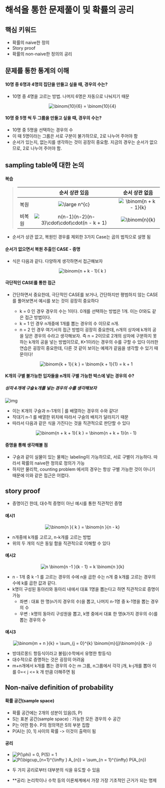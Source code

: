 # 해석을 통한 문제풀이 및 확률의 공리

## 핵심 키워드
* 확률의 naive한 정의
* Story proof
* 확률의 non-naive한 정의의 공리

## 문제를 통한 통계의 이해

#### 10명 중 6명과 4명의 집단을 만들고 싶을 때, 경우의 수는?
* 10명 중 4명을 고르는 방법. 나머지 6명은 자동으로 나눠지기 때문
<p align="center"><img src="https://latex.codecogs.com/gif.latex?\binom{10}{6}&space;=&space;\binom{10}{4}" title="\binom{10}{6} = \binom{10}{4}" /></p>

#### 10명 중 5명 씩 두 그룹을 만들고 싶을 때, 경우의 수는?

 * 10명 중 5명을 선택하는 경우의 수
 * 이 때 5명이라는 그룹은 서로 구분이 불가하므로, 2로 나누어 주어야 함
 * 순서가 있는지, 없는지를 생각하는 것이 굉장히 중요함. 지금의 경우는 순서가 없으므로, 2로 나누어 주어야 함.

##  sampling table에 대한 논의

#### 복습

> |                                     |  순서 상관 있음 | 순서 상관 없음
> |---|:---:|:---:|
>  | 복원 |<img src="https://latex.codecogs.com/gif.latex?\dpi{150}&space;\large&space;n^{c}" title="\large n^{c}" />| <img src="https://latex.codecogs.com/gif.latex?\dpi{150}&space;\binom{n&space;&plus;&space;k&space;-&space;1}{k}" title="\binom{n + k - 1}{k}" />|
>  | 비복원 | <img src="https://latex.codecogs.com/gif.latex?\dpi{150}&space;n(n-1)(n-2)(n-3)\cdot\cdot\cdot(n&space;-&space;k&space;&plus;&space;1)" title="n(n-1)(n-2)(n-3)\cdot\cdot\cdot(n - k + 1)" />| <img src="https://latex.codecogs.com/gif.latex?\dpi{150}&space;\binom{n}{k}" title="\binom{n}{k}" />||

* 순서가 상관 없고, 복원인 경우를 제외한 3가지 Case는 곱의 법칙으로 설명 됨

#### 순서가 없으면서 복원 추출인 CASE - 증명
* 식은 다음과 같다. 다양하게 생각하면서 접근해보자
<p align="center"><img src="https://latex.codecogs.com/gif.latex?\binom{n&space;&plus;&space;k&space;-&space;1}{&space;k&space;}" title="\binom{n + k - 1}{ k }" /></p>


#### 극단적인 CASE를 통한 접근
* 간단하면서 중요한데, 극단적인 CASE를 보거나, 간단하지만 평범하지 않는 CASE를 풀어보면서 예시를 보는 것이 굉장히 중요하다

  -  k = 0 인 경우
  경우의 수는 1이다. 0개를 선택하는 방법은 1개. 이는 0!와도 같은 접근 방법이다.
  - k = 1 인 경우
  n개중에 1개를 뽑는 경우의 수 이므로 n개.
  - n = 2 인 경우
  여기서의 접근 방법이 굉장히 중요한데, n개의 상자에 k개의 공을 담은 경우의 수라고 생각해보자.
  즉 n = 2이므로 2개의 상자에 구분하지 못하는 k개의 공을 넣는 방법이므로,
  K+1이라는 경우의 수를 구할 수 있다
  이러한 연습은 굉장히 중요한데, 다른 것 같이 보이는 예제가 같음을 생각할 수 있기 때문이다!
  <p align="center">  <img src="https://latex.codecogs.com/gif.latex?\binom{k&space;&plus;&space;1}{&space;k&space;}&space;=&space;\binom{k&space;&plus;&space;1}{1}&space;=&space;k&space;&plus;&space;1" title="\binom{k + 1}{ k } = \binom{k + 1}{1} = k + 1" /></p>



#### K개의 구별 불가능한 입자들을 n개의 구별 가능한 박스에 넣는 경우의 수?
##### 상자 4개에 구슬 k개를 넣는 경우의 수를 생각해보자
![img](https://github.com/koni114/Harvard_Statistics.git/image/MontyHall수형도.png)


* 이는 K개의 구슬과 n-1개의 | 를 배열하는 경우의 수와 같다!
* 작대기 n-1 를 배열한 위치에 따라서 구슬의 배치가 달라지기 때문
* 따라서 다음과 같은 식을 가진다는 것을 직관적으로 판단할 수 있다
  <p align="center"><img src="https://latex.codecogs.com/gif.latex?\binom{n&space;&plus;&space;k&space;&plus;&space;1}{&space;k&space;}&space;=&space;\binom{n&space;&plus;&space;k&space;&plus;&space;1}{n&space;-&space;1}" title="\binom{n + k + 1}{ k } = \binom{n + k + 1}{n - 1}" /></p>

#### 증명을 통해 생각해볼 점

* 구슬과 같이 실물이 있는 물체는 labeling이 가능하므로, 서로 구별이 가능하다. 따라서 확률의 naive한 정의로 정의가 가능
* 하지만 물리학, counting problem 에서의 경우는 항상 구별 가능한 것이 아니기 때문에 이와 같은 접근은 어렵다.

## story proof
* 증명이긴 한데, 대수적 증명이 아닌 예시를 통한 직관적인 증명

#### 예시1
<p align="center"><img src="https://latex.codecogs.com/gif.latex?\binom{n&space;}{&space;k&space;}&space;=&space;\binom{n&space;}{n&space;-&space;k}" title="\binom{n }{ k } = \binom{n }{n - k}" /></p>

* n개중에 k개를 고르고, n-k개를 고르는 방법
* 위의 두 개의 식은 동일 함을 직관적으로 이해할 수 있다

#### 예시2
<p align="center"><img src="https://latex.codecogs.com/gif.latex?n&space;\binom{n&space;-1&space;}{k&space;-&space;1}&space;=&space;k&space;\binom{n&space;}{k}" title="n \binom{n -1 }{k - 1} = k \binom{n }{k}" /></p>

*  n - 1개 중 k -1 를 고르는 경우의 수에 n을 곱한 수는 n개 중 k개를 고르는 경우의 수에 k를 곱한 값과 같다.
* k명이 구성된 동아리와 동아리 내에서 대표 1명을 뽑는다고 하면 직관적으로 증명이 가능
    - 좌변 : 대표 한 명(n가지 경우의 수)을 뽑고, 나머지 n-1명 중 k-1명을 뽑는 경우의 수
    - 우변 : k명의 동아리 구성원을 뽑고, k명 중에서 대표 한 명(k가지 경우의 수)를 뽑는 경우의 수

#### 예시3
<p align="center"><img src="https://latex.codecogs.com/gif.latex?\binom{m&space;&plus;&space;n&space;}{k}&space;=&space;\sum_{j&space;=&space;0}^{k}&space;\binom{m}{j}\binom{n}{k&space;-&space;j}" title="\binom{m + n }{k} = \sum_{j = 0}^{k} \binom{m}{j}\binom{n}{k - j}" /></p>

* 방데르몽드 항등식이라고 불림(수학에서 유명한 항등식)
* 대수적으로 증명하는 것은 굉장히 어려움
* m+n개에서 k개를 뽑는 경우의 수는 m 그룹, n그룹에서 각각 j개, k-j개를 뽑아 이를  0=< j  <= k 개 만큼 더해주면 됨

## Non-naïve definition of probability
#### 확률 공간(sample space)
* 확률 공간에는 2개의 성분이 있음(S, P)
* S는 표본 공간(sample space) : 가능한 모든 경우의 수 공간
* P는 어떤 함수. P의 정의역은 S의 부분 집합
* P(A)는 [0, 1] 사이의 확률 -> 이것이 출력이 됨

#### 공리
* <img src="https://latex.codecogs.com/gif.latex?P(\phi)&space;=&space;0,&space;P(S)&space;=&space;1" title="P(\phi) = 0, P(S) = 1" />
* <img src="https://latex.codecogs.com/gif.latex?P(\bigcup_{n=1}^{\infty&space;}&space;A_{n})&space;=&space;\sum_{n&space;=&space;1}^{\infty}&space;P(A_{n})" title="P(\bigcup_{n=1}^{\infty } A_{n}) = \sum_{n = 1}^{\infty} P(A_{n})" />

* 두 가지 공리로부터 대부분의 식을 유도할 수 있음

* **공리: 논리학이나 수학 등의 이론체계에서 가장 가장 기초적인 근거가 되는 명제
